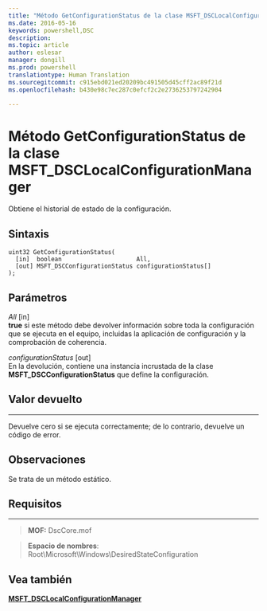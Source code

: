 ```yaml
---
title: "Método GetConfigurationStatus de la clase MSFT_DSCLocalConfigurationManager"
ms.date: 2016-05-16
keywords: powershell,DSC
description: 
ms.topic: article
author: eslesar
manager: dongill
ms.prod: powershell
translationtype: Human Translation
ms.sourcegitcommit: c915ebd021ed20209bc491505d45cff2ac89f21d
ms.openlocfilehash: b430e98c7ec287c0efcf2c2e2736253797242904

---
```


# Método GetConfigurationStatus de la clase MSFT_DSCLocalConfigurationManager

Obtiene el historial de estado de la configuración.

Sintaxis
------

```mof
uint32 GetConfigurationStatus(
  [in]  boolean                     All,
  [out] MSFT_DSCConfigurationStatus configurationStatus[]
);
```

Parámetros
----------

*All* \[in\]  
**true** si este método debe devolver información sobre toda la configuración que se ejecuta en el equipo, incluidas la aplicación de configuración y la comprobación de coherencia.

*configurationStatus* \[out\]  
En la devolución, contiene una instancia incrustada de la clase **MSFT_DSCConfigurationStatus** que define la configuración.

## Valor devuelto
------------

Devuelve cero si se ejecuta correctamente; de lo contrario, devuelve un código de error.

## Observaciones

Se trata de un método estático.

## Requisitos
------------
>**MOF:** DscCore.mof

>**Espacio de nombres**: Root\Microsoft\Windows\DesiredStateConfiguration


## Vea también


[**MSFT_DSCLocalConfigurationManager**](msft-dsclocalconfigurationmanager.md)


 

 






<!--HONumber=Jun16_HO4-->


